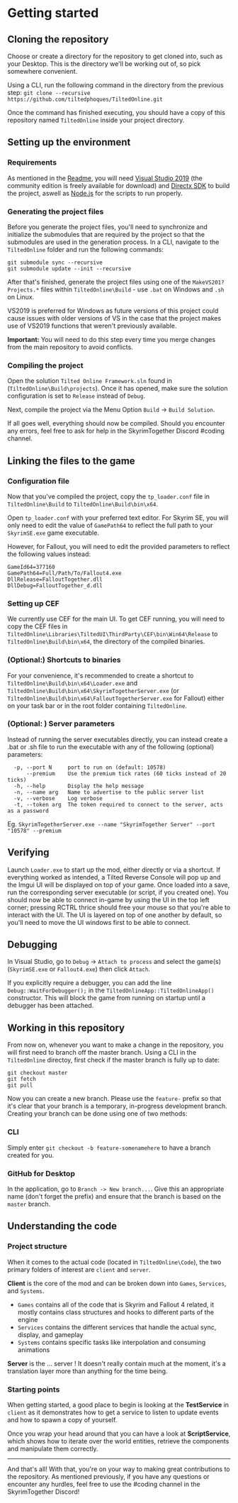 # Getting started

## Cloning the repository

Choose or create a directory for the repository to get cloned into, such as your Desktop. This is the directory we'll be working out of, so pick somewhere convenient.

Using a CLI, run the following command in the directory from the previous step: `git clone --recursive https://github.com/tiltedphoques/TiltedOnline.git`

Once the command has finished executing, you should have a copy of this repository named `TiltedOnline` inside your project directory.

## Setting up the environment

### Requirements

As mentioned in the [Readme](https://github.com/tiltedphoques/TiltedOnline#windows), you will need [Visual Studio 2019](https://www.visualstudio.com/downloads/) (the community edition is freely available for download) and [Directx SDK](https://www.microsoft.com/en-us/download/details.aspx?id=6812) to build the project, aswell as [Node.js](https://nodejs.org/en/) for the scripts to run properly.

### Generating the project files

Before you generate the project files, you'll need to synchronize and initialize the submodules that are required by the project so that the submodules are used in the generation process. In a CLI, navigate to the `TiltedOnline` folder and run the following commands:

```
git submodule sync --recursive
git submodule update --init --recursive
```

After that's finished, generate the project files using one of the `MakeVS201?Projects.*` files within `TiltedOnline\Build` - use `.bat` on Windows and `.sh` on Linux.

VS2019 is preferred for Windows as future versions of this project could cause issues with older versions of VS in the case that the project makes use of VS2019 functions that weren't previously available.

**Important:** You will need to do this step every time you merge changes from the main repository to avoid conflicts.

### Compiling the project

Open the solution `Tilted Online Framework.sln` found in (`TiltedOnline\Build\projects`).
Once it has opened, make sure the solution configuration is set to `Release` instead of `Debug`.

Next, compile the project via the Menu Option `Build` -> `Build Solution`. 

If all goes well, everything should now be compiled. Should you encounter any errors, feel free to ask for help in the SkyrimTogether Discord #coding channel.

## Linking the files to the game

### Configuration file

Now that you've compiled the project, copy the `tp_loader.conf` file in `TiltedOnline\Build` to `TiltedOnline\Build\bin\x64`.

Open `tp_loader.conf` with your preferred text editor. For Skyrim SE, you will only need to edit the value of `GamePath64` to reflect the full path to your `SkyrimSE.exe` game executable.

However, for Fallout, you will need to edit the provided parameters to reflect the following values instead:

```
GameId64=377160
GamePath64=Full/Path/To/Fallout4.exe
DllRelease=FalloutTogether.dll
DllDebug=FalloutTogether_d.dll
```

### Setting up CEF

We currently use CEF for the main UI. To get CEF running, you will need to copy the CEF files in `TiltedOnline\Libraries\TiltedUI\ThirdParty\CEF\bin\Win64\Release` to `TiltedOnline\Build\bin\x64`, the directory of the compiled binaries.

### (Optional:) Shortcuts to binaries

For your convenience, it's recommended to create a shortcut to `TiltedOnline\Build\bin\x64\Loader.exe` and `TiltedOnline\Build\bin\x64\SkyrimTogetherServer.exe` (or `TiltedOnline\Build\bin\x64\FalloutTogetherServer.exe` for Fallout) either on your task bar or in the root folder containing `TiltedOnline`.

### (Optional: ) Server parameters

Instead of running the server executables directly, you can instead create a .bat or .sh file to run the executable with any of the following (optional) parameters:

```
  -p, --port N     port to run on (default: 10578)
      --premium    Use the premium tick rates (60 ticks instead of 20 ticks)
  -h, --help       Display the help message
  -n, --name arg   Name to advertise to the public server list
  -v, --verbose    Log verbose
  -t, --token arg  The token required to connect to the server, acts as a password
```

Eg. `SkyrimTogetherServer.exe --name "SkyrimTogether Server" --port "10578" --premium`

## Verifying

Launch `Loader.exe` to start up the mod, either directly or via a shortcut. If everything worked as intended, a Tilted Reverse Console will pop up and the Imgui UI will be displayed on top of your game. Once loaded into a save, run the corresponding server executable (or script, if you created one). You should now be able to connect in-game by using the UI in the top left corner; pressing RCTRL thrice should free your mouse so that you're able to interact with the UI. The UI is layered on top of one another by default, so you'll need to move the UI windows first to be able to connect.

## Debugging

In Visual Studio, go to `Debug` -> `Attach to process` and select the game(s) (`SkyrimSE.exe` or `Fallout4.exe`) then click `Attach`.

If you explicitly require a debugger, you can add the line `Debug::WaitForDebugger();` in the `TiltedOnlineApp::TiltedOnlineApp()` constructor. This will block the game from running on startup until a debugger has been attached.

## Working in this repository

From now on, whenever you want to make a change in the repository, you will first need to branch off the master branch. Using a CLI in the `TiltedOnline` directoy, first check if the master branch is fully up to date:

```
git checkout master
git fetch
git pull
```

Now you can create a new branch. Please use the `feature-` prefix so that it's clear that your branch is a temporary, in-progress development branch. Creating your branch can be done using one of two methods:

### CLI

Simply enter `git checkout -b feature-somenamehere` to have a branch created for you.

### GitHub for Desktop

In the application, go to ``Branch -> New branch...``. Give this an appropriate name (don't forget the prefix) and ensure that the branch is based on the `master` branch.

## Understanding the code

### Project structure

When it comes to the actual code (located in `TiltedOnline\Code`), the two primary folders of interest are `client` and `server`.

**Client** is the core of the mod and can be broken down into `Games`, `Services`, and `Systems`.
- `Games` contains all of the code that is Skyrim and Fallout 4 related, it mostly contains class structures and hooks to different parts of the engine
- `Services` contains the different services that handle the actual sync, display, and gameplay
- `Systems` contains specific tasks like interpolation and consuming animations

**Server** is the ... server !
It doesn't really contain much at the moment, it's a translation layer more than anything for the time being.

### Starting points

When getting started, a good place to begin is looking at the **TestService** in `client` as it demonstrates how to get a service to listen to update events and how to spawn a copy of yourself.

Once you wrap your head around that you can have a look at **ScriptService**, which shows how to iterate over the world entities, retrieve the components and manipulate them correctly.

------

And that's all! With that, you're on your way to making great contributions to the repository. As mentioned previously, if you have any questions or encounter any hurdles, feel free to use the #coding channel in the SkyrimTogether Discord!
